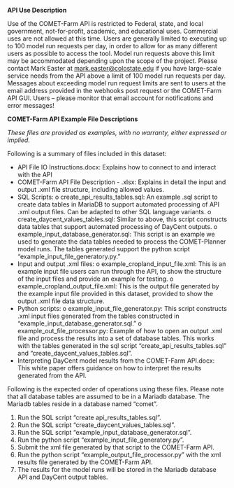 **API Use Description**

Use of the COMET-Farm API is restricted to Federal, state, and local government, not-for-profit, academic, and educational uses. Commercial uses are not allowed at this time. Users are generally limited to executing up to 100 model run requests per day, in order to allow for as many different users as possible to access the tool. Model run requests above this limit may be accommodated depending upon the scope of the project. Please contact Mark Easter at mark.easter@colostate.edu if you have large-scale service needs from the API above a limit of 100 model run requests per day.
Messages about exceeding model run request limits are sent to users at the email address provided in the webhooks post request or the COMET-Farm API GUI. Users – please monitor that email account for notifications and error messages!

**COMET-Farm API Example File Descriptions**

*These files are provided as examples, with no warranty, either expressed or implied.*

Following is a summary of files included in this dataset:
-	API File IO Instructions.docx: Explains how to connect to and interact with the API
-	COMET-Farm API File Description - <version>.xlsx: Explains in detail the input and output .xml file structure, including allowed values.
-	SQL Scripts:
    o	create_api_results_tables.sql: An example .sql script to create data tables in MariaDB to support automated processing of API .xml output files. Can be adapted to other SQL language variants.
    o	create_daycent_values_tables.sql: Similar to above, this script constructs data tables that support automated processing of DayCent outputs.
    o	example_input_database_generator.sql: This script is an example we used to generate the data tables needed to process the COMET-Planner model runs. The tables generated support the python script “example_input_file_generatory.py.”
-	Input and output .xml files:
    o	example_cropland_input_file.xml: This is an example input file users can run through the API, to show the structure of the input files and provide an example for testing.
    o	example_cropland_output_file.xml: This is the output file generated by the example input file provided in this dataset, provided to show the output .xml file data structure.
-	Python scripts:
    o	example_input_file_generator.py: This script constructs .xml input files generated from the tables constructed in “example_input_database_generator.sql.”
    o	example_out_file_processor.py: Example of how to open an output .xml file and process the results into a set of database tables. This works with the tables generated in the sql script “create_api_results_tables.sql” and “create_daycent_values_tables.sql”.
-	Interpreting DayCent model results from the COMET-Farm API.docx: This white paper offers guidance on how to interpret the results generated from the API.

Following is the expected order of operations using these files. Please note that all database tables are assumed to be in a Mariadb database. The Mariadb tables reside in a database named “comet”.
1)	Run the SQL script “create api_results_tables.sql”.
2)	Run the SQL script “create_daycent_values_tables.sql”.
3)	Run the SQL script “example_input_database_generator.sql”.
4)	Run the python script “example_input_file_generatory.py”.
5)	Submit the xml file generated by that script to the COMET-Farm API.
6)	Run the python script “example_output_file_processor.py” with the xml results file generated by the COMET-Farm API.
7)	The results for the model runs will be stored in the Mariadb database API and DayCent output tables.
